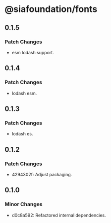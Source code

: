 # @siafoundation/fonts

## 0.1.5

### Patch Changes

- esm lodash support.

## 0.1.4

### Patch Changes

- lodash esm.

## 0.1.3

### Patch Changes

- lodash es.

## 0.1.2

### Patch Changes

- 4294302f: Adjust packaging.

## 0.1.0

### Minor Changes

- d0c8a592: Refactored internal dependencies.
